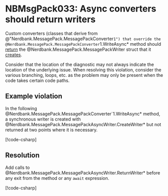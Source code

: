 # NBMsgPack033: Async converters should return writers

Custom converters (classes that derive from @"Nerdbank.MessagePack.MessagePackConverter`1") that override the @Nerdbank.MessagePack.MessagePackConverter`1.WriteAsync* method should [return](xref:Nerdbank.MessagePack.MessagePackAsyncWriter.ReturnWriter*) the @Nerdbank.MessagePack.MessagePackWriter struct that it [creates](xref:Nerdbank.MessagePack.MessagePackAsyncWriter.CreateWriter*).

Consider that the location of the diagnostic may not always indicate the location of the underlying issue.
When resolving this violation, consider the various branching, loops, etc. as the problem may only be present when the code takes certain code paths.

## Example violation

In the following @Nerdbank.MessagePack.MessagePackConverter`1.WriteAsync* method, a synchronous writer is created with @Nerdbank.MessagePack.MessagePackAsyncWriter.CreateWriter* but not returned at two points where it is necessary.

[!code-csharp[](../../samples/cs/AnalyzerDocs/NBMsgPack033.cs#Defective)]

## Resolution

Add calls to @Nerdbank.MessagePack.MessagePackAsyncWriter.ReturnWriter* before any exit from the method or any `await` expression.

[!code-csharp[](../../samples/cs/AnalyzerDocs/NBMsgPack033.cs#Fix)]
